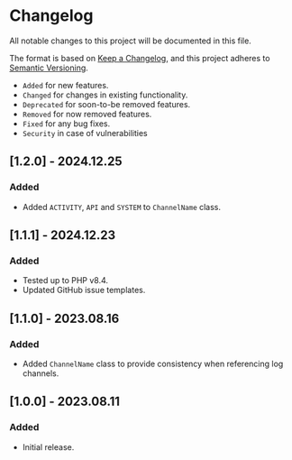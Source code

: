 # Changelog

All notable changes to this project will be documented in this file.

The format is based on [Keep a Changelog](https://keepachangelog.com/en/1.0.0/),
and this project adheres to [Semantic Versioning](https://semver.org/spec/v2.0.0.html).

- `Added` for new features.
- `Changed` for changes in existing functionality.
- `Deprecated` for soon-to-be removed features.
- `Removed` for now removed features.
- `Fixed` for any bug fixes.
- `Security` in case of vulnerabilities

## [1.2.0] - 2024.12.25

### Added

- Added `ACTIVITY`, `API` and `SYSTEM` to `ChannelName` class.

## [1.1.1] - 2024.12.23

### Added

- Tested up to PHP v8.4.
- Updated GitHub issue templates.

## [1.1.0] - 2023.08.16

### Added

- Added `ChannelName` class to provide consistency when referencing log channels.

## [1.0.0] - 2023.08.11

### Added

- Initial release.